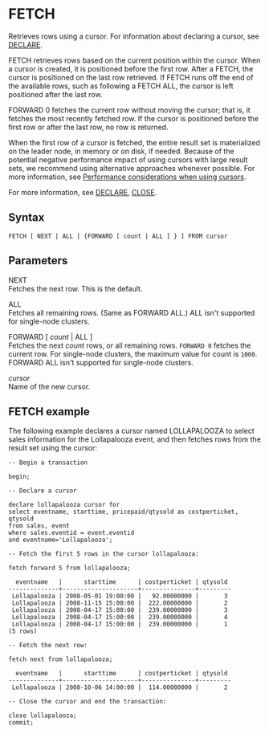 # FETCH<a name="fetch"></a>

Retrieves rows using a cursor\. For information about declaring a cursor, see [DECLARE](declare.md)\.

FETCH retrieves rows based on the current position within the cursor\. When a cursor is created, it is positioned before the first row\. After a FETCH, the cursor is positioned on the last row retrieved\. If FETCH runs off the end of the available rows, such as following a FETCH ALL, the cursor is left positioned after the last row\. 

FORWARD 0 fetches the current row without moving the cursor; that is, it fetches the most recently fetched row\. If the cursor is positioned before the first row or after the last row, no row is returned\. 

When the first row of a cursor is fetched, the entire result set is materialized on the leader node, in memory or on disk, if needed\. Because of the potential negative performance impact of using cursors with large result sets, we recommend using alternative approaches whenever possible\. For more information, see [Performance considerations when using cursors](declare.md#declare-performance)\.

For more information, see [DECLARE](declare.md), [CLOSE](close.md)\. 

## Syntax<a name="fetch-synopsis"></a>

```
FETCH [ NEXT | ALL | {FORWARD [ count | ALL ] } ] FROM cursor
```

## Parameters<a name="fetch-parameters"></a>

NEXT  
Fetches the next row\. This is the default\.

ALL  
Fetches all remaining rows\. \(Same as FORWARD ALL\.\) ALL isn't supported for single\-node clusters\.

FORWARD \[ *count* \| ALL \]   
Fetches the next *count* rows, or all remaining rows\. `FORWARD 0` fetches the current row\. For single\-node clusters, the maximum value for count is `1000`\. FORWARD ALL isn't supported for single\-node clusters\. 

*cursor*   
Name of the new cursor\. 

## FETCH example<a name="fetch-example"></a>

The following example declares a cursor named LOLLAPALOOZA to select sales information for the Lollapalooza event, and then fetches rows from the result set using the cursor:

```
-- Begin a transaction

begin;

-- Declare a cursor

declare lollapalooza cursor for 
select eventname, starttime, pricepaid/qtysold as costperticket, qtysold
from sales, event
where sales.eventid = event.eventid
and eventname='Lollapalooza';

-- Fetch the first 5 rows in the cursor lollapalooza:

fetch forward 5 from lollapalooza;

  eventname   |      starttime      | costperticket | qtysold
--------------+---------------------+---------------+---------
 Lollapalooza | 2008-05-01 19:00:00 |   92.00000000 |       3
 Lollapalooza | 2008-11-15 15:00:00 |  222.00000000 |       2
 Lollapalooza | 2008-04-17 15:00:00 |  239.00000000 |       3
 Lollapalooza | 2008-04-17 15:00:00 |  239.00000000 |       4
 Lollapalooza | 2008-04-17 15:00:00 |  239.00000000 |       1
(5 rows)

-- Fetch the next row:

fetch next from lollapalooza;

  eventname   |      starttime      | costperticket | qtysold
--------------+---------------------+---------------+---------
 Lollapalooza | 2008-10-06 14:00:00 |  114.00000000 |       2

-- Close the cursor and end the transaction:

close lollapalooza;
commit;
```